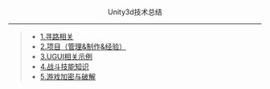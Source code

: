 <div align='center'>Unity3d技术总结</div>

---
>- [1.寻路相关](https://github.com/YYYWJ01/Unity3d_technical-summary/tree/main/1.Pathfinding)
>- [2.项目（管理&制作&经验）](https://github.com/YYYWJ01/Unity3d_technical-summary/tree/main/2.ProjectManagement)
>- [3.UGUI相关示例](https://github.com/YYYWJ01/Unity3d_technical-summary/tree/main/3.UGUIModule)
>- [4.战斗技能知识](https://github.com/YYYWJ01/Unity3d_technical-summary/tree/main/4.BattleSkillModule)
>- [5.游戏加密与破解]()